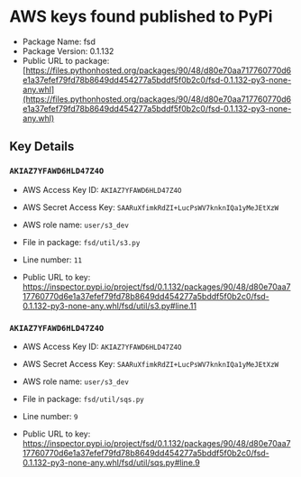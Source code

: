 # AWS keys found published to PyPi

* Package Name: fsd
* Package Version: 0.1.132
* Public URL to package: [https://files.pythonhosted.org/packages/90/48/d80e70aa717760770d6e1a37efef79fd78b8649dd454277a5bddf5f0b2c0/fsd-0.1.132-py3-none-any.whl](https://files.pythonhosted.org/packages/90/48/d80e70aa717760770d6e1a37efef79fd78b8649dd454277a5bddf5f0b2c0/fsd-0.1.132-py3-none-any.whl)

## Key Details

### `AKIAZ7YFAWD6HLD47Z4O`

* AWS Access Key ID: `AKIAZ7YFAWD6HLD47Z4O`
* AWS Secret Access Key: `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` 
* AWS role name: `user/s3_dev`
* File in package: `fsd/util/s3.py`
* Line number: `11`

* Public URL to key: https://inspector.pypi.io/project/fsd/0.1.132/packages/90/48/d80e70aa717760770d6e1a37efef79fd78b8649dd454277a5bddf5f0b2c0/fsd-0.1.132-py3-none-any.whl/fsd/util/s3.py#line.11



### `AKIAZ7YFAWD6HLD47Z4O`

* AWS Access Key ID: `AKIAZ7YFAWD6HLD47Z4O`
* AWS Secret Access Key: `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` 
* AWS role name: `user/s3_dev`
* File in package: `fsd/util/sqs.py`
* Line number: `9`

* Public URL to key: https://inspector.pypi.io/project/fsd/0.1.132/packages/90/48/d80e70aa717760770d6e1a37efef79fd78b8649dd454277a5bddf5f0b2c0/fsd-0.1.132-py3-none-any.whl/fsd/util/sqs.py#line.9



